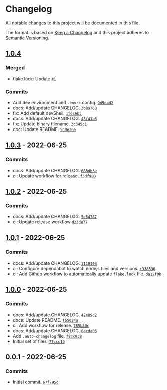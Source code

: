 # Changelog

All notable changes to this project will be documented in this file.

The format is based on [Keep a Changelog](https://keepachangelog.com/en/1.0.0/)
and this project adheres to [Semantic Versioning](https://semver.org/spec/v2.0.0.html).

## [1.0.4](https://github.com/loophp/nix-auto-changelog/compare/1.0.3...1.0.4)

### Merged

- flake.lock: Update [`#1`](https://github.com/loophp/nix-auto-changelog/pull/1)

### Commits

- Add dev environment and `.envrc` config. [`9d5dad2`](https://github.com/loophp/nix-auto-changelog/commit/9d5dad29b96154aaba2a8ff652f4e959a16a1176)
- docs: Add/update CHANGELOG. [`3b89760`](https://github.com/loophp/nix-auto-changelog/commit/3b89760403e1f11d5841eddf7fb0081c95ebd1df)
- fix: Add default devShell. [`1f6c6b3`](https://github.com/loophp/nix-auto-changelog/commit/1f6c6b34e4c1ffc73cb83d25e25c55b87a91064b)
- docs: Add/update CHANGELOG. [`45f41b8`](https://github.com/loophp/nix-auto-changelog/commit/45f41b838850559a6852f660a84228f845f319be)
- fix: Update binary filename. [`3c345c1`](https://github.com/loophp/nix-auto-changelog/commit/3c345c18cca08b452b3df57a8ca9c53adac36cae)
- doc: Update README. [`5d0e30a`](https://github.com/loophp/nix-auto-changelog/commit/5d0e30aeecf200648f662fdbcdc38b51b413bb4c)

## [1.0.3](https://github.com/loophp/nix-auto-changelog/compare/1.0.2...1.0.3) - 2022-06-25

### Commits

- docs: Add/update CHANGELOG. [`668db3e`](https://github.com/loophp/nix-auto-changelog/commit/668db3e6cd86886a0f4d9f47d00a454778c6d4c2)
- ci: Update workflow for release. [`f3df980`](https://github.com/loophp/nix-auto-changelog/commit/f3df980d4f0fc3e907abacc9f9c45ec99fd1026c)

## [1.0.2](https://github.com/loophp/nix-auto-changelog/compare/1.0.1...1.0.2) - 2022-06-25

### Commits

- docs: Add/update CHANGELOG. [`5c54787`](https://github.com/loophp/nix-auto-changelog/commit/5c5478798ec9acacc9fface56a72e8c64af3c812)
- ci: Update release workflow [`d23de77`](https://github.com/loophp/nix-auto-changelog/commit/d23de7723e60cdafddb69364baee6ba0cfb1cf1f)

## [1.0.1](https://github.com/loophp/nix-auto-changelog/compare/1.0.0...1.0.1) - 2022-06-25

### Commits

- docs: Add/update CHANGELOG. [`3118198`](https://github.com/loophp/nix-auto-changelog/commit/3118198fbeae6260fdcddcf1ef54f3944e3ea8cb)
- ci: Configure dependabot to watch nodejs files and versions. [`c338530`](https://github.com/loophp/nix-auto-changelog/commit/c338530ebdbdb8a8703d0e44e445da3ecc9576a6)
- ci: Add Github workflow to automatically update `flake.lock` file. [`da12f0b`](https://github.com/loophp/nix-auto-changelog/commit/da12f0b2f1fb88f9d9ba2c12109533cbe4a1dd25)

## [1.0.0](https://github.com/loophp/nix-auto-changelog/compare/0.0.1...1.0.0) - 2022-06-25

### Commits

- docs: Add/update CHANGELOG. [`42e89d2`](https://github.com/loophp/nix-auto-changelog/commit/42e89d2ec20cb55a1523d5c75c5b9a9336b17048)
- docs: Update README. [`fb5024a`](https://github.com/loophp/nix-auto-changelog/commit/fb5024a03f55d5f80182177d5023c78120da8fac)
- ci: Add workflow for release. [`785b80c`](https://github.com/loophp/nix-auto-changelog/commit/785b80c6597a2ca820d64b64b6fa87297b9c2d2b)
- docs: Add/update CHANGELOG. [`6acda06`](https://github.com/loophp/nix-auto-changelog/commit/6acda0649cda9648a10080d6c12e65f0cbd7ffd8)
- Add `.auto-changelog` file. [`f8cc938`](https://github.com/loophp/nix-auto-changelog/commit/f8cc9380291e032723607211942d6aa3b97597a7)
- Initial set of files. [`77ccc10`](https://github.com/loophp/nix-auto-changelog/commit/77ccc10588fd0dda6924b733a85883e832412621)

## 0.0.1 - 2022-06-25

### Commits

- Initial commit. [`67f795d`](https://github.com/loophp/nix-auto-changelog/commit/67f795d3121233ba39a7679d6baf26bcba06e205)
